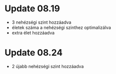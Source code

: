 # Update 08.19

* 3 nehézségi szint hozzáadva
* életek száma a nehézségi szinthez optimalizálva
* extra élet hozzáadva

# Update 08.24

* 2 újabb nehézségi szint hozzáadva
